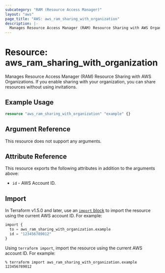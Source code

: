 ```yaml
---
subcategory: "RAM (Resource Access Manager)"
layout: "aws"
page_title: "AWS: aws_ram_sharing_with_organization"
description: |-
  Manages Resource Access Manager (RAM) Resource Sharing with AWS Organizations.
---
```


# Resource: aws_ram_sharing_with_organization

Manages Resource Access Manager (RAM) Resource Sharing with AWS Organizations. If you enable sharing with your organization, you can share resources without using invitations.

## Example Usage

```terraform
resource "aws_ram_sharing_with_organization" "example" {}
```

## Argument Reference

This resource does not support any arguments.

## Attribute Reference

This resource exports the following attributes in addition to the arguments above:

* `id` - AWS Account ID.

## Import

In Terraform v1.5.0 and later, use an [`import` block](https://developer.hashicorp.com/terraform/language/import) to import the resource using the current AWS account ID. For example:

```terraform
import {
  to = aws_ram_sharing_with_organization.example
  id = "123456789012"
}
```

Using `terraform import`, import the resource using the current AWS account ID. For example:

```console
% terraform import aws_ram_sharing_with_organization.example 123456789012
```
